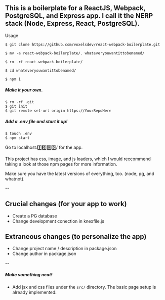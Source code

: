 
This is a boilerplate for a ReactJS, Webpack, PostgreSQL, and Express app. I call it the NERP stack (Node, Express, React, PostgreSQL).
--
Usage

```
$ git clone https://github.com/voxelsdev/react-webpack-boilerplate.git

$ mv -a react-webpack-boilerplate/. whateveryouwantittobenamed/

$ rm -rf react-webpack-boilerplate/

$ cd whateveryouwantittobenamed/

$ npm i
```

##### Make it your own.

```
$ rm -rf .git
$ git init
$ git remote set-url origin https://YourRepoHere
```

##### Add a .env file and start it up!

```
$ touch .env
$ npm start
```

Go to localhost:3️⃣0️⃣0️⃣0️⃣/ for the app.

This project has css, image, and js loaders, which I would reccommend taking a look at those npm pages for more information.

Make sure you have the latest versions of everything, too. (node, pg, and whatnot).

--
## Crucial changes (for your app to work)

- Create a PG database
- Change development conection in knexfile.js

## Extraneous changes (to personalize the app)

- Change project name / description in package.json
- Change author in package.json

--
##### Make something neat!
- Add jsx and css files under the `src/` directory. The basic page setup is already implemented.

